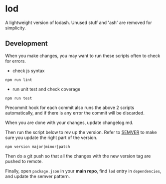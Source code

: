 # lod

A lightweight version of lodash. Unused stuff and 'ash' are removed for simplicity.

## Development

When you make changes, you may want to run these scripts often to check for errors.

* check js syntax
```
npm run lint
```

* run unit test and check coverage
```
npm run test
```

Precommit hook for each commit also runs the above 2 scripts automatically, and if there is any error the commit will be discarded.

When you are done with your changes, update changelog.md.

Then run the script below to rev up the version. Refer to 
[SEMVER](https://semver.org/) to make sure you update the right part of the version.
```
npm version major|minor|patch
```

Then do a git push so that all the changes with the new version tag are pushed to remote.

Finally, open `package.json` in your **main repo**, find `lod` entry in `dependencies`, and update the semver pattern.